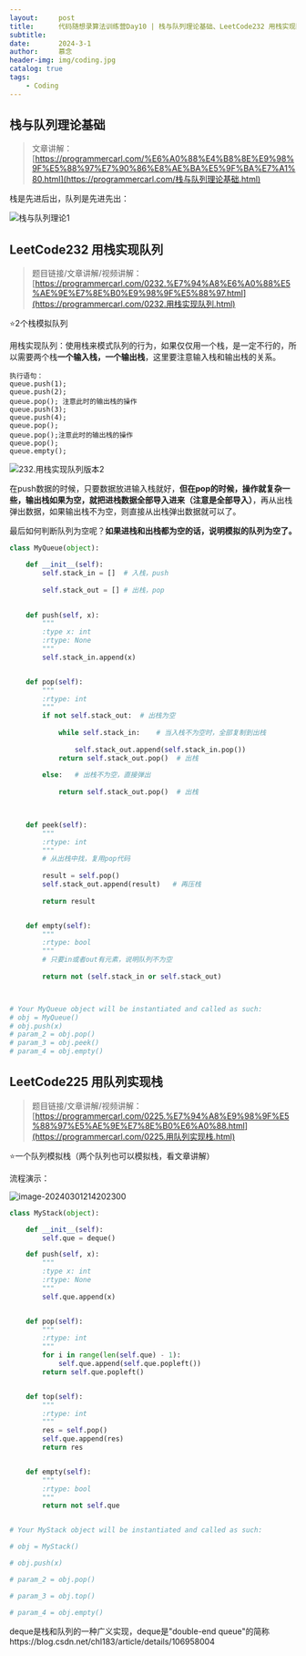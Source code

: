 ```yaml
---
layout:     post   				    
title:      代码随想录算法训练营Day10 | 栈与队列理论基础、LeetCode232 用栈实现队列、LeetCode225 用队列实现栈
subtitle:   
date:       2024-3-1				
author:     慕念 						
header-img: img/coding.jpg
catalog: true 						
tags:								
    - Coding
---
```


## 栈与队列理论基础

> 文章讲解：[https://programmercarl.com/%E6%A0%88%E4%B8%8E%E9%98%9F%E5%88%97%E7%90%86%E8%AE%BA%E5%9F%BA%E7%A1%80.html](https://programmercarl.com/栈与队列理论基础.html)

栈是先进后出，队列是先进先出：

![栈与队列理论1](https://munian-1308672375.cos.ap-shanghai.myqcloud.com/images/202403012045987.png)



## LeetCode232 用栈实现队列 

> 题目链接/文章讲解/视频讲解：[https://programmercarl.com/0232.%E7%94%A8%E6%A0%88%E5%AE%9E%E7%8E%B0%E9%98%9F%E5%88%97.html](https://programmercarl.com/0232.用栈实现队列.html)   

⭐2个栈模拟队列

用栈实现队列：使用栈来模式队列的行为，如果仅仅用一个栈，是一定不行的，所以需要两个栈**一个输入栈，一个输出栈**，这里要注意输入栈和输出栈的关系。

```
执行语句：
queue.push(1);
queue.push(2);
queue.pop(); 注意此时的输出栈的操作
queue.push(3);
queue.push(4);
queue.pop();
queue.pop();注意此时的输出栈的操作
queue.pop();
queue.empty();
```

![232.用栈实现队列版本2](https://munian-1308672375.cos.ap-shanghai.myqcloud.com/images/202403012059415.gif)

在push数据的时候，只要数据放进输入栈就好，**但在pop的时候，操作就复杂一些，输出栈如果为空，就把进栈数据全部导入进来（注意是全部导入）**，再从出栈弹出数据，如果输出栈不为空，则直接从出栈弹出数据就可以了。

最后如何判断队列为空呢？**如果进栈和出栈都为空的话，说明模拟的队列为空了。**

```python
class MyQueue(object):

    def __init__(self):
        self.stack_in = []  # 入栈，push
        
        self.stack_out = [] # 出栈，pop
        

    def push(self, x):
        """
        :type x: int
        :rtype: None
        """
        self.stack_in.append(x)


    def pop(self):
        """
        :rtype: int
        """
        if not self.stack_out:  # 出栈为空
            
            while self.stack_in:    # 当入栈不为空时，全部复制到出栈
                
                self.stack_out.append(self.stack_in.pop())
            return self.stack_out.pop()  # 出栈
        
        else:   # 出栈不为空，直接弹出
            
            return self.stack_out.pop()  # 出栈
            


    def peek(self):
        """
        :rtype: int
        """
        # 从出栈中找，复用pop代码
        
        result = self.pop()
        self.stack_out.append(result)   # 再压栈
        
        return result


    def empty(self):
        """
        :rtype: bool
        """
        # 只要in或者out有元素，说明队列不为空
        
        return not (self.stack_in or self.stack_out)



# Your MyQueue object will be instantiated and called as such:
# obj = MyQueue()
# obj.push(x)
# param_2 = obj.pop()
# param_3 = obj.peek()
# param_4 = obj.empty()
```



## LeetCode225 用队列实现栈

> 题目链接/文章讲解/视频讲解：[https://programmercarl.com/0225.%E7%94%A8%E9%98%9F%E5%88%97%E5%AE%9E%E7%8E%B0%E6%A0%88.html](https://programmercarl.com/0225.用队列实现栈.html)  
>

⭐一个队列模拟栈（两个队列也可以模拟栈，看文章讲解）

流程演示：

![image-20240301214202300](https://munian-1308672375.cos.ap-shanghai.myqcloud.com/images/202403012142481.png)

```python
class MyStack(object):

    def __init__(self):
        self.que = deque()

    def push(self, x):
        """
        :type x: int
        :rtype: None
        """
        self.que.append(x)


    def pop(self):
        """
        :rtype: int
        """
        for i in range(len(self.que) - 1):
            self.que.append(self.que.popleft())
        return self.que.popleft()


    def top(self):
        """
        :rtype: int
        """
        res = self.pop()
        self.que.append(res)
        return res


    def empty(self):
        """
        :rtype: bool
        """
        return not self.que


# Your MyStack object will be instantiated and called as such:

# obj = MyStack()

# obj.push(x)

# param_2 = obj.pop()

# param_3 = obj.top()

# param_4 = obj.empty()
```

deque是栈和队列的一种广义实现，deque是"double-end queue"的简称https://blog.csdn.net/chl183/article/details/106958004
